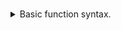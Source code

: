 #

<details close>
<summary>Basic function syntax.</summary>
<br>
Well, you asked for it!
</details>